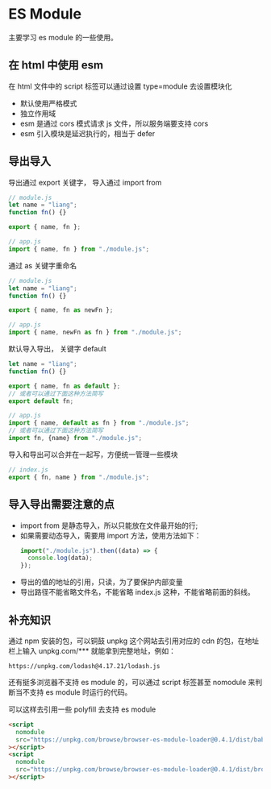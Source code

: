 # ES Module

主要学习 es module 的一些使用。

## 在 html 中使用 esm

在 html 文件中的 script 标签可以通过设置 type=module 去设置模块化

- 默认使用严格模式
- 独立作用域
- esm 是通过 cors 模式请求 js 文件，所以服务端要支持 cors
- esm 引入模块是延迟执行的，相当于 defer

## 导出导入

导出通过 export 关键字， 导入通过 import from

```js
// module.js
let name = "liang";
function fn() {}

export { name, fn };

// app.js
import { name, fn } from "./module.js";
```

通过 as 关键字重命名

```js
// module.js
let name = "liang";
function fn() {}

export { name, fn as newFn };

// app.js
import { name, newFn as fn } from "./module.js";
```

默认导入导出， 关键字 default

```js
let name = "liang";
function fn() {}

export { name, fn as default };
// 或者可以通过下面这种方法简写
export default fn;

// app.js
import { name, default as fn } from "./module.js";
// 或者可以通过下面这种方法简写
import fn, {name} from "./module.js";
```

导入和导出可以合并在一起写，方便统一管理一些模块

```js
// index.js
export { fn, name } from "./module.js";
```

## 导入导出需要注意的点

- import from 是静态导入，所以只能放在文件最开始的行;
- 如果需要动态导入，需要用 import 方法，使用方法如下：
  ```js
  import("./module.js").then((data) => {
    console.log(data);
  });
  ```
- 导出的值的地址的引用，只读，为了要保护内部变量
- 导出路径不能省略文件名，不能省略 index.js 这种，不能省略前面的斜线。

## 补充知识

通过 npm 安装的包，可以铜鼓 unpkg 这个网站去引用对应的 cdn 的包，在地址栏上输入 unpkg.com/\*\*\* 就能拿到完整地址，例如：

```text
https://unpkg.com/lodash@4.17.21/lodash.js
```

还有挺多浏览器不支持 es module 的，可以通过 script 标签甚至 nomodule 来判断当不支持 es module 时运行的代码。

可以这样去引用一些 polyfill 去支持 es module

```html
<script
  nomodule
  src="https://unpkg.com/browse/browser-es-module-loader@0.4.1/dist/babel-browser-build.js"
></script>
<script
  nomodule
  src="https://unpkg.com/browse/browser-es-module-loader@0.4.1/dist/browser-es-module-loader.js"
></script>
```
